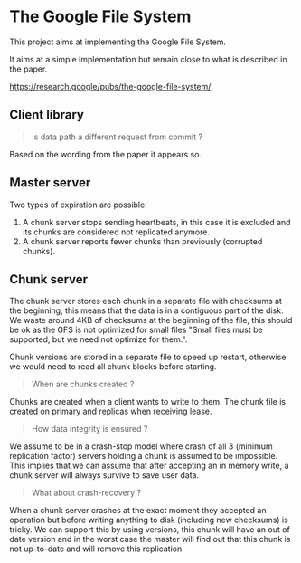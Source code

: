 # The Google File System

This project aims at implementing the Google File System.

It aims at a simple implementation but remain close to what is described in the paper.

https://research.google/pubs/the-google-file-system/

## Client library

> Is data path a different request from commit ?

Based on the wording from the paper it appears so.

## Master server

Two types of expiration are possible:
1) A chunk server stops sending heartbeats, in this case it is excluded
and its chunks are considered not replicated anymore.
2) A chunk server reports fewer chunks than previously (corrupted chunks).

## Chunk server

The chunk server stores each chunk in a separate file with checksums at the beginning,
this means that the data is in a contiguous part of the disk.
We waste around 4KB of checksums at the beginning of the file,
this should be ok as the GFS is not optimized for small files "Small files must be supported, but we need not optimize for them.".

Chunk versions are stored in a separate file to speed up restart, otherwise we would need to read
all chunk blocks before starting.

> When are chunks created ?

Chunks are created when a client wants to write to them.
The chunk file is created on primary and replicas when receiving lease.

> How data integrity is ensured ?

We assume to be in a crash-stop model where crash of all 3 (minimum replication factor)
servers holding a chunk is assumed to be impossible.
This implies that we can assume that after accepting an in memory write,
a chunk server will always survive to save user data.

> What about crash-recovery ?

When a chunk server crashes at the exact moment they accepted an operation
but before writing anything to disk (including new checksums) is tricky.
We can support this by using versions, this chunk will have an out of date version
and in the worst case the master will find out that this chunk is not up-to-date and will remove this replication.

